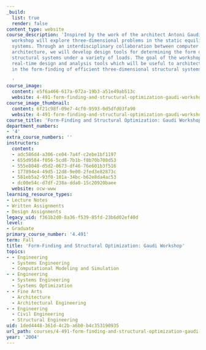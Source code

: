 ```yaml
---
_build:
  list: true
  render: false
content_type: website
course_description: 'Inspired by the work of the architect Antoni Gaudi, this research
  workshop will explore three-dimensional problems in the static equilibrium of structural
  systems. Through an interdisciplinary collaboration between computer science and
  architecture, we will develop design tools for determining the form of three-dimensional
  structural systems under a variety of loads. The goal of the workshop is to develop
  real-time design and analysis tools which will be useful to architects and engineers
  in the form-finding of efficient three-dimensional structural systems.

  '
course_image:
  content: e5f6a466-617a-072a-19b3-a51e49ab513c
  website: 4-491-form-finding-and-structural-optimization-gaudi-workshop-fall-2004
course_image_thumbnail:
  content: 6f21c98f-09e7-4cf0-9593-0d5dfd03fa90
  website: 4-491-form-finding-and-structural-optimization-gaudi-workshop-fall-2004
course_title: 'Form-Finding and Structural Optimization: Gaudi Workshop'
department_numbers:
- '4'
extra_course_numbers: ''
instructors:
  content:
  - adc586d4-a306-ce04-7a4f-c2ebe1bf1197
  - 655d9584-f056-5cd8-7b1b-f8b70b708d53
  - 555e8048-d5d2-0673-df46-76e601b3f516
  - 177894e4-49d5-12d8-9e00-2fed3e82873c
  - 581eb5a2-93f0-101a-34bc-b62e8da4ac53
  - dc00e54c-d7df-238a-dda0-15c20920baee
  website: ocw-www
learning_resource_types:
- Lecture Notes
- Written Assignments
- Design Assignments
legacy_uid: f361b2d0-8a36-f539-85fd-23b6d02ef40d
level:
- Graduate
primary_course_number: '4.491'
term: Fall
title: 'Form-Finding and Structural Optimization: Gaudi Workshop'
topics:
- - Engineering
  - Systems Engineering
  - Computational Modeling and Simulation
- - Engineering
  - Systems Engineering
  - Systems Optimization
- - Fine Arts
  - Architecture
  - Architectural Engineering
- - Engineering
  - Civil Engineering
  - Structural Engineering
uid: 1ded4448-361d-4c2b-a6b0-b4c353190935
url_path: courses/4-491-form-finding-and-structural-optimization-gaudi-workshop-fall-2004
year: '2004'
---
```

